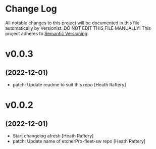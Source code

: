 # Change Log

All notable changes to this project will be documented in this file
automatically by Versionist. DO NOT EDIT THIS FILE MANUALLY!
This project adheres to [Semantic Versioning](http://semver.org/).

# v0.0.3
## (2022-12-01)

* patch: Update readme to suit this repo [Heath Raftery]

# v0.0.2
## (2022-12-01)

* Start changelog afresh [Heath Raftery]
* patch: Update name of etcherPro-fleet-sw repo [Heath Raftery]
